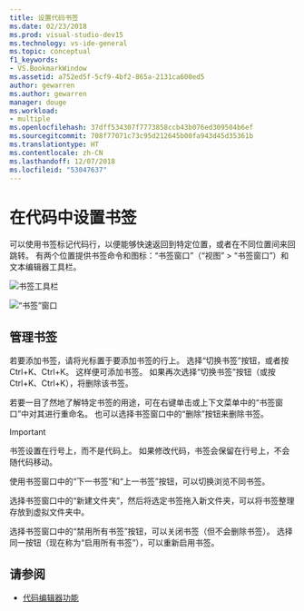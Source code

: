 ```yaml
---
title: 设置代码书签
ms.date: 02/23/2018
ms.prod: visual-studio-dev15
ms.technology: vs-ide-general
ms.topic: conceptual
f1_keywords:
- VS.BookmarkWindow
ms.assetid: a752ed5f-5cf9-4bf2-865a-2131ca600ed5
author: gewarren
ms.author: gewarren
manager: douge
ms.workload:
- multiple
ms.openlocfilehash: 37dff534307f7773858ccb43b076ed309504b6ef
ms.sourcegitcommit: 708f77071c73c95d212645b00fa943d45d35361b
ms.translationtype: HT
ms.contentlocale: zh-CN
ms.lasthandoff: 12/07/2018
ms.locfileid: "53047637"
---
```

# <a name="set-bookmarks-in-code"></a>在代码中设置书签

可以使用书签标记代码行，以便能够快速返回到特定位置，或者在不同位置间来回跳转。 有两个位置提供书签命令和图标：“书签窗口”（“视图” > “书签窗口”）和文本编辑器工具栏。

![书签工具栏](media/bookmark-toolbar.png)

![“书签”窗口](media/bookmark-window.png)

## <a name="manage-bookmarks"></a>管理书签

若要添加书签，请将光标置于要添加书签的行上。 选择“切换书签”按钮，或者按 Ctrl+K、Ctrl+K。 这样便可添加书签。 如果再次选择“切换书签”按钮（或按 Ctrl+K、Ctrl+K），将删除该书签。

若要一目了然地了解特定书签的用途，可在右键单击或上下文菜单中的“书签窗口”中对其进行重命名。 也可以选择书签窗口中的“删除”按钮来删除书签。

> [!IMPORTANT]
> 书签设置在行号上，而不是代码上。 如果修改代码，书签会保留在行号上，不会随代码移动。

使用书签窗口中的“下一书签”和“上一书签”按钮，可以切换浏览不同书签。

选择书签窗口中的“新建文件夹”，然后将选定书签拖入新文件夹，可以将书签整理存放到虚拟文件夹中。

选择书签窗口中的“禁用所有书签”按钮，可以关闭书签（但不会删除书签）。 选择同一按钮（现在称为“启用所有书签”），可以重新启用书签。

## <a name="see-also"></a>请参阅

- [代码编辑器功能](../ide/writing-code-in-the-code-and-text-editor.md)